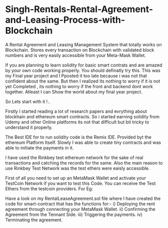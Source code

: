 # Singh-Rentals-Rental-Agreement-and-Leasing-Process-with-Blockchain
A Rental Agreement and Leasing Management System that totally works on Blockchain. Stores every transaction on Blockchain with validated block numbers and is very easily accessible from your Meta-Mask Wallet.

If you are planning to learn solidity for basic smart contrats and are amazed by your own code working properly. You should definatly try this.
This was my Final year project and I Pposted it too late because i was not that confident about the same. 
But then I realized its nothing to worry if it is not yet Completed , its nothing to worry if the front and backend dont work together.
Atleast I can Show the world about my final year project.

So Lets start with it !..

Firstly I started reading a lot of research papers and evrything about blockhain and ethereum smart contracts.
So i started earning solidity from Udemy and other Online platforms its not that difficult but bit tricky to understand it properly.

The Best IDE for to run solidity code is the Remix IDE. Provided byt the ethereum Platform Itself.
Slowly I was able to create tiny contracts and was able to initiate the payments in it.

I have used the Rinkbey test ethereum network for the sake of real transactions and catching the records for the same.
Also the main reason to use Rinkbey Test Network was the test ethers were eaisly accessible.


First of all you need to set up an MetaMask Wallet and activate your TestCoin Network if you want to test this Code.
You can receive the Test Ethers from the testcoin providers. For Eg: 

Have a look on my RentalLeaseAgreement.sol file where I have created the code for smart-contract that has the functions for:-
i) Deploying the rent agreement through connecting your MetaMask Wallet.
ii) Confirming the Agreement from the Tennant Side.
iii) Triggering the payments.
iv) Terminating the agreement.
